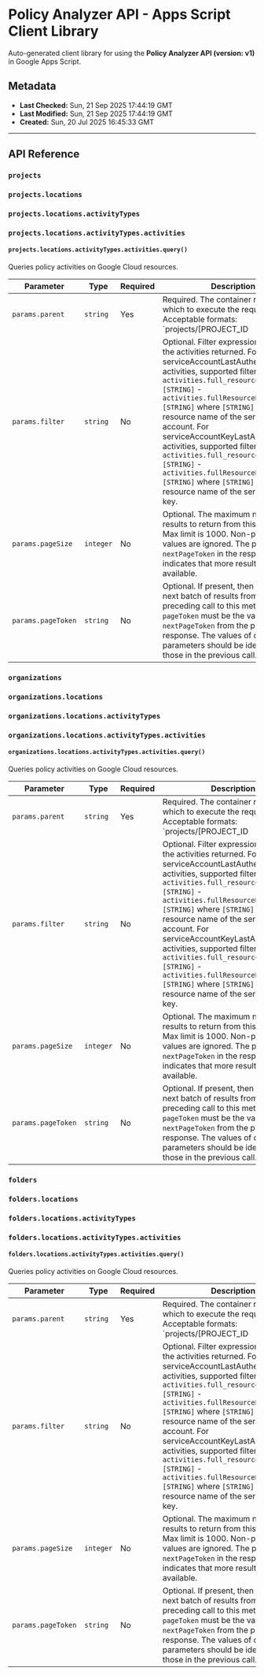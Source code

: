 # Policy Analyzer API - Apps Script Client Library

Auto-generated client library for using the **Policy Analyzer API (version: v1)** in Google Apps Script.

## Metadata

- **Last Checked:** Sun, 21 Sep 2025 17:44:19 GMT
- **Last Modified:** Sun, 21 Sep 2025 17:44:19 GMT
- **Created:** Sun, 20 Jul 2025 16:45:33 GMT



---

## API Reference

### `projects`

### `projects.locations`

### `projects.locations.activityTypes`

### `projects.locations.activityTypes.activities`

#### `projects.locations.activityTypes.activities.query()`

Queries policy activities on Google Cloud resources.

| Parameter | Type | Required | Description |
|---|---|---|---|
| `params.parent` | `string` | Yes | Required. The container resource on which to execute the request. Acceptable formats: `projects/[PROJECT_ID|PROJECT_NUMBER]/locations/[LOCATION]/activityTypes/[ACTIVITY_TYPE]` LOCATION here refers to Google Cloud Locations: https://cloud.google.com/about/locations/ |
| `params.filter` | `string` | No | Optional. Filter expression to restrict the activities returned. For serviceAccountLastAuthentication activities, supported filters are: - `activities.full_resource_name {=} [STRING]` - `activities.fullResourceName {=} [STRING]` where `[STRING]` is the full resource name of the service account. For serviceAccountKeyLastAuthentication activities, supported filters are: - `activities.full_resource_name {=} [STRING]` - `activities.fullResourceName {=} [STRING]` where `[STRING]` is the full resource name of the service account key. |
| `params.pageSize` | `integer` | No | Optional. The maximum number of results to return from this request. Max limit is 1000. Non-positive values are ignored. The presence of `nextPageToken` in the response indicates that more results might be available. |
| `params.pageToken` | `string` | No | Optional. If present, then retrieve the next batch of results from the preceding call to this method. `pageToken` must be the value of `nextPageToken` from the previous response. The values of other method parameters should be identical to those in the previous call. |

### `organizations`

### `organizations.locations`

### `organizations.locations.activityTypes`

### `organizations.locations.activityTypes.activities`

#### `organizations.locations.activityTypes.activities.query()`

Queries policy activities on Google Cloud resources.

| Parameter | Type | Required | Description |
|---|---|---|---|
| `params.parent` | `string` | Yes | Required. The container resource on which to execute the request. Acceptable formats: `projects/[PROJECT_ID|PROJECT_NUMBER]/locations/[LOCATION]/activityTypes/[ACTIVITY_TYPE]` LOCATION here refers to Google Cloud Locations: https://cloud.google.com/about/locations/ |
| `params.filter` | `string` | No | Optional. Filter expression to restrict the activities returned. For serviceAccountLastAuthentication activities, supported filters are: - `activities.full_resource_name {=} [STRING]` - `activities.fullResourceName {=} [STRING]` where `[STRING]` is the full resource name of the service account. For serviceAccountKeyLastAuthentication activities, supported filters are: - `activities.full_resource_name {=} [STRING]` - `activities.fullResourceName {=} [STRING]` where `[STRING]` is the full resource name of the service account key. |
| `params.pageSize` | `integer` | No | Optional. The maximum number of results to return from this request. Max limit is 1000. Non-positive values are ignored. The presence of `nextPageToken` in the response indicates that more results might be available. |
| `params.pageToken` | `string` | No | Optional. If present, then retrieve the next batch of results from the preceding call to this method. `pageToken` must be the value of `nextPageToken` from the previous response. The values of other method parameters should be identical to those in the previous call. |

### `folders`

### `folders.locations`

### `folders.locations.activityTypes`

### `folders.locations.activityTypes.activities`

#### `folders.locations.activityTypes.activities.query()`

Queries policy activities on Google Cloud resources.

| Parameter | Type | Required | Description |
|---|---|---|---|
| `params.parent` | `string` | Yes | Required. The container resource on which to execute the request. Acceptable formats: `projects/[PROJECT_ID|PROJECT_NUMBER]/locations/[LOCATION]/activityTypes/[ACTIVITY_TYPE]` LOCATION here refers to Google Cloud Locations: https://cloud.google.com/about/locations/ |
| `params.filter` | `string` | No | Optional. Filter expression to restrict the activities returned. For serviceAccountLastAuthentication activities, supported filters are: - `activities.full_resource_name {=} [STRING]` - `activities.fullResourceName {=} [STRING]` where `[STRING]` is the full resource name of the service account. For serviceAccountKeyLastAuthentication activities, supported filters are: - `activities.full_resource_name {=} [STRING]` - `activities.fullResourceName {=} [STRING]` where `[STRING]` is the full resource name of the service account key. |
| `params.pageSize` | `integer` | No | Optional. The maximum number of results to return from this request. Max limit is 1000. Non-positive values are ignored. The presence of `nextPageToken` in the response indicates that more results might be available. |
| `params.pageToken` | `string` | No | Optional. If present, then retrieve the next batch of results from the preceding call to this method. `pageToken` must be the value of `nextPageToken` from the previous response. The values of other method parameters should be identical to those in the previous call. |